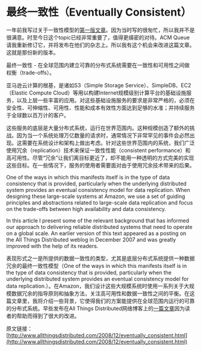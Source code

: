 最终一致性（Eventually Consistent）
====

一年前我写过关于一致性模型的[第一版文章](http://www.allthingsdistributed.com/2007/12/eventually_consistent.html)。因为当时写的很匆忙，所以我并不是很满意。时至今日这个topic已经非常重要了，值得更缜密的对待。ACM Queue请我重新修订它，并将发布在他们的杂志上。所以我有这个机会来改进这篇文章。这就是那份新的版本。

最终一致性 - 在全球范围内建立可靠的分布式系统需要在一致性和可用性之间做权衡（trade-offs）。

亚马逊云计算的根基，是诸如S3（Simple Storage Service）、SimpleDB、EC2（Elastic Compute Cloud）等用以构建Internet规模级别计算平台的基础设施服务，以及上层一些丰富的应用。对这些基础设施服务的要求是非常严格的，必须在安全性、可伸缩性、可用性、性能和成本有效性方面达到足够的水准；并持续服务于全球数以百万计的客户。

这些服务的底层是大量分布式系统，运行在世界范围内。这种规模创造了额外的挑战。因为当一个系统处理万亿数量的请求时，通常情况下非常罕见的事件会必然出现。这需要在系统设计和架构上做出考虑。针对这些世界范围内的系统，我们广泛使用冗余（replication）技术来保证一致性性能（consistent performance）和高可用性。尽管“冗余”让我们离目标更近了，却不能用一种透明的方式完美的实现这些目标。在一些情况下，服务的使用者需要面对由于使用冗余技术带来的后果。

One of the ways in which this manifests itself is in the type of data consistency that is provided, particularly when the underlying distributed system provides an eventual consistency model for data replication. When designing these large-scale systems at Amazon, we use a set of guiding principles and abstractions related to large-scale data replication and focus on the trade-offs between high availability and data consistency.

In this article I present some of the relevant background that has informed our approach to delivering reliable distributed systems that need to operate on a global scale. An earlier version of this text appeared as a posting on the All Things Distributed weblog in December 2007 and was greatly improved with the help of its readers.

表现形式之一是所提供的数据一致性的类型，尤其是底层分布式系统提供一种数据冗余的最终一致性模型（One of the ways in which this manifests itself is in the type of data consistency that is provided, particularly when the underlying distributed system provides an eventual consistency model for data replication.）。在Amazon，我们设计这些大规模系统时使用一系列关于大规模数据冗余的指导原则和抽象方法，关注高可用性和数据一致性之间的平衡。在这篇文章里，我将介绍一些背景，它使得我们的方案能提供在全球范围内运行的可靠的分布式系统。早些发布在All Things Distributed网络博客上的[一篇文章](http://www.allthingsdistributed.com/2007/12/eventually_consistent.html)因为读者的帮助而得到了很大的改进。

原文链接：[http://www.allthingsdistributed.com/2008/12/eventually_consistent.html](http://www.allthingsdistributed.com/2008/12/eventually_consistent.html)
